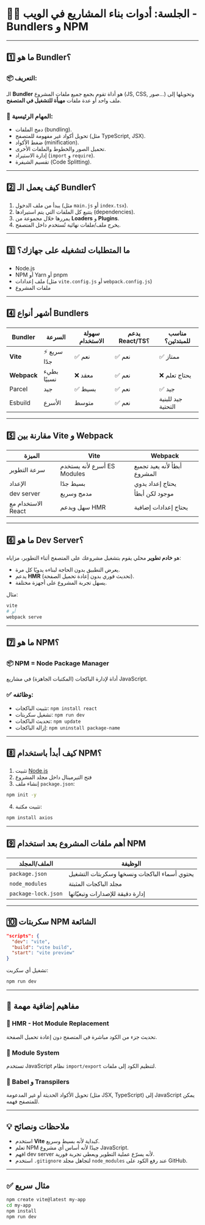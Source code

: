 # 👨‍🏫 الجلسة: أدوات بناء المشاريع في الويب - Bundlers و NPM

---

## 1️⃣ ما هو Bundler؟

### 📦 التعريف:
الـ **Bundler** هو أداة تقوم بجمع جميع ملفات المشروع (JS, CSS, صور...) وتحويلها إلى ملف واحد أو عدة ملفات **مهيأة للتشغيل في المتصفح**.

### 🎯 المهام الرئيسية:
- دمج الملفات (bundling).
- تحويل أكواد غير مفهومة للمتصفح (مثل TypeScript, JSX).
- ضغط الأكواد (minification).
- تحميل الصور والخطوط والملفات الأخرى.
- إدارة الاستيراد (`import` و `require`).
- تقسيم الشيفرة (Code Splitting).

---

## 2️⃣ كيف يعمل الـ Bundler؟

1. يبدأ من ملف الدخول (مثل `main.js` أو `index.tsx`).
2. يتتبع كل الملفات التي يتم استيرادها (dependencies).
3. يمررها خلال مجموعة من **Loaders** و **Plugins**.
4. يخرج ملف/ملفات نهائية تُستخدم داخل المتصفح.

---

## 3️⃣ ما المتطلبات لتشغيله على جهازك؟

- Node.js
- NPM أو Yarn أو pnpm
- ملف إعدادات (مثل `vite.config.js` أو `webpack.config.js`)
- ملفات المشروع

---

## 4️⃣ أشهر أنواع Bundlers

| Bundler     | السرعة       | سهولة الاستخدام | يدعم React/TS؟ | مناسب للمبتدئين؟ |
|-------------|--------------|------------------|------------------|-------------------|
| **Vite**     | ⚡ سريع جدًا | ✅ نعم            | ✅ نعم            | ✅ ممتاز           |
| **Webpack** | بطيء نسبيًا | ❌ معقد           | ✅ نعم            | ❌ يحتاج تعلم     |
| Parcel      | جيد          | ✅ بسيط           | ✅ نعم            | ✅ جيد             |
| Esbuild     | الأسرع       | متوسط             | ✅ نعم            | جيد للبنية التحتية |

---

## 5️⃣ مقارنة بين Vite و Webpack

| الميزة              | Vite                         | Webpack                    |
|---------------------|------------------------------|----------------------------|
| سرعة التطوير        | أسرع لأنه يستخدم ES Modules | أبطأ لأنه يعيد تجميع المشروع |
| الإعداد             | بسيط جدًا                    | يحتاج إعداد يدوي           |
| dev server          | مدمج وسريع                   | موجود لكن أبطأ             |
| الاستخدام مع React  | سهل ويدعم HMR                | يحتاج إعدادات إضافية       |

---

## 6️⃣ ما هو Dev Server؟

هو **خادم تطوير** محلي يقوم بتشغيل مشروعك على المتصفح أثناء التطوير، مزاياه:

- يعرض التطبيق بدون الحاجة لبناءه يدويًا كل مرة.
- يدعم **HMR** (تحديث فوري بدون إعادة تحميل الصفحة).
- يسهل تجربة المشروع على أجهزة مختلفة.

مثال:
```bash
vite
# أو
webpack serve
````

---

## 7️⃣ ما هو NPM؟

### 📦 NPM = Node Package Manager

أداة لإدارة الباكجات (المكتبات الجاهزة) في مشاريع JavaScript.

### ✅ وظائفه:

* تثبيت الباكجات: `npm install react`
* تشغيل سكربتات: `npm run dev`
* تحديث الباكجات: `npm update`
* إزالة الباكجات: `npm uninstall package-name`

---

## 8️⃣ كيف أبدأ باستخدام NPM؟

1. تثبيت [Node.js](https://nodejs.org)
2. فتح التيرمينال داخل مجلد المشروع
3. إنشاء ملف `package.json`:

```bash
npm init -y
```

4. تثبيت مكتبة:

```bash
npm install axios
```

---

## 9️⃣ أهم ملفات المشروع بعد استخدام NPM

| الملف/المجلد        | الوظيفة                                      |
| ------------------- | -------------------------------------------- |
| `package.json`      | يحتوي أسماء الباكجات ونسخها وسكربتات التشغيل |
| `node_modules`      | مجلد الباكجات المثبتة                        |
| `package-lock.json` | إدارة دقيقة للإصدارات وتبعيّاتها             |

---

## 🔟 سكربتات NPM الشائعة

```json
"scripts": {
  "dev": "vite",
  "build": "vite build",
  "start": "vite preview"
}
```

تشغيل أي سكربت:

```bash
npm run dev
```

---

## 🧩 مفاهيم إضافية مهمة

### 🔁 HMR - Hot Module Replacement

تحديث جزء من الكود مباشرة في المتصفح دون إعادة تحميل الصفحة.

### 📁 Module System

تستخدم JavaScript نظام `import/export` لتنظيم الكود إلى ملفات.

### 🔧 Babel و Transpilers

تحويل الأكواد الحديثة أو غير المدعومة (مثل JSX, TypeScript) إلى JavaScript يمكن للمتصفح فهمه.

---

## 💡 ملاحظات ونصائح

* استخدم **Vite** كبداية لأنه بسيط وسريع.
* تعلم NPM جيدًا لأنه أساس أي مشروع JavaScript.
* افهم dev server لأنه يسرّع عملية التطوير ويعطي تجربة فورية.
* استخدم `.gitignore` لتجاهل مجلد `node_modules` عند رفع الكود على GitHub.

---

## ✅ مثال سريع

```bash
npm create vite@latest my-app
cd my-app
npm install
npm run dev
```